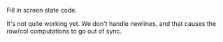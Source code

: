 Fill in screen state code.

It's not quite working yet. We don't handle newlines, and that causes the
row/col computations to go out of sync.
